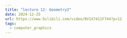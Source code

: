```yaml
---
title: "lecture 12: Geometry3"
date: 2024-12-25
url: https://www.bilibili.com/video/BV1X7411F744?p=12
tags:
  - computer_graphics
---
```


